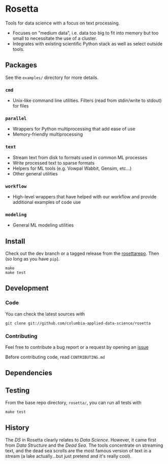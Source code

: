 Rosetta
====

Tools for data science with a focus on text processing.

* Focuses on "medium data", i.e. data too big to fit into memory but too small to necessitate the use of a cluster.
* Integrates with existing scientific Python stack as well as select outside tools.

Packages
--------

See the `examples/` directory for more details.

### `cmd` 
* Unix-like command line utilities.  Filters (read from stdin/write to stdout) for files

### `parallel` 
* Wrappers for Python multiprocessing that add ease of use
* Memory-friendly multiprocessing

### `text`
* Stream text from disk to formats used in common ML processes
* Write processed text to sparse formats
* Helpers for ML tools (e.g. Vowpal Wabbit, Gensim, etc...)
* Other general utilities

### `workflow`
* High-level wrappers that have helped with our workflow and provide additional examples of code use

### `modeling`
* General ML modeling utilities

Install
-------
Check out the dev branch or a tagged release from the [rosettarepo][rosettarepo].  Then (so long as you have `pip`).

    make
    make test

Development
-----------

### Code

You can check the latest sources with

    git clone git://github.com/columbia-applied-data-science/rosetta

### Contributing

Feel free to contribute a bug report or a request by opening an [issue](https://github.com/columbia-applied-data-science/rosetta/issues)

Before contributing code, read `CONTRIBUTING.md`

Dependencies
------------

Testing
-------
From the base repo directory, `rosetta/`, you can run all tests with

    make test

History
-------
The *DS* in Rosetta clearly relates to *Data Science*.  However, it came first from *Data Structure* and the *Dead Sea*.  The tools concentrate on streaming text, and the dead sea scrolls are the most famous version of text in a stream (a lake actually...but just pretend and it's really cool).

[rosettarepo]: https://github.com/columbia-applied-data-science/rosetta
